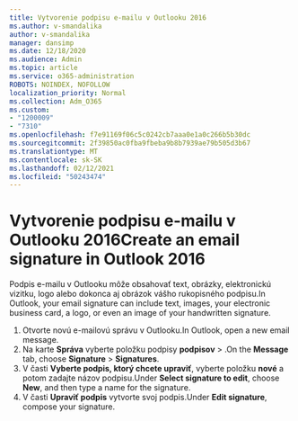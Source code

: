 ```yaml
---
title: Vytvorenie podpisu e-mailu v Outlooku 2016
ms.author: v-smandalika
author: v-smandalika
manager: dansimp
ms.date: 12/18/2020
ms.audience: Admin
ms.topic: article
ms.service: o365-administration
ROBOTS: NOINDEX, NOFOLLOW
localization_priority: Normal
ms.collection: Adm_O365
ms.custom:
- "1200009"
- "7310"
ms.openlocfilehash: f7e91169f06c5c0242cb7aaa0e1a0c266b5b30dc
ms.sourcegitcommit: 2f39850ac0fba9fbeba9b8b7939ae79b505d3b67
ms.translationtype: MT
ms.contentlocale: sk-SK
ms.lasthandoff: 02/12/2021
ms.locfileid: "50243474"
---
```

# <a name="create-an-email-signature-in-outlook-2016"></a><span data-ttu-id="6df14-102">Vytvorenie podpisu e-mailu v Outlooku 2016</span><span class="sxs-lookup"><span data-stu-id="6df14-102">Create an email signature in Outlook 2016</span></span>

<span data-ttu-id="6df14-103">Podpis e-mailu v Outlooku môže obsahovať text, obrázky, elektronickú vizitku, logo alebo dokonca aj obrázok vášho rukopisného podpisu.</span><span class="sxs-lookup"><span data-stu-id="6df14-103">In Outlook, your email signature can include text, images, your electronic business card, a logo, or even an image of your handwritten signature.</span></span>

1. <span data-ttu-id="6df14-104">Otvorte novú e-mailovú správu v Outlooku.</span><span class="sxs-lookup"><span data-stu-id="6df14-104">In Outlook, open a new email message.</span></span>
2. <span data-ttu-id="6df14-105">Na karte **Správa** vyberte položku podpisy **podpisov**  >  .</span><span class="sxs-lookup"><span data-stu-id="6df14-105">On the **Message** tab, choose **Signature** > **Signatures**.</span></span>
3. <span data-ttu-id="6df14-106">V časti **Vyberte podpis, ktorý chcete upraviť**, vyberte položku **nové** a potom zadajte názov podpisu.</span><span class="sxs-lookup"><span data-stu-id="6df14-106">Under **Select signature to edit**, choose **New**, and then type a name for the signature.</span></span>
4. <span data-ttu-id="6df14-107">V časti **Upraviť podpis** vytvorte svoj podpis.</span><span class="sxs-lookup"><span data-stu-id="6df14-107">Under **Edit signature**, compose your signature.</span></span>
